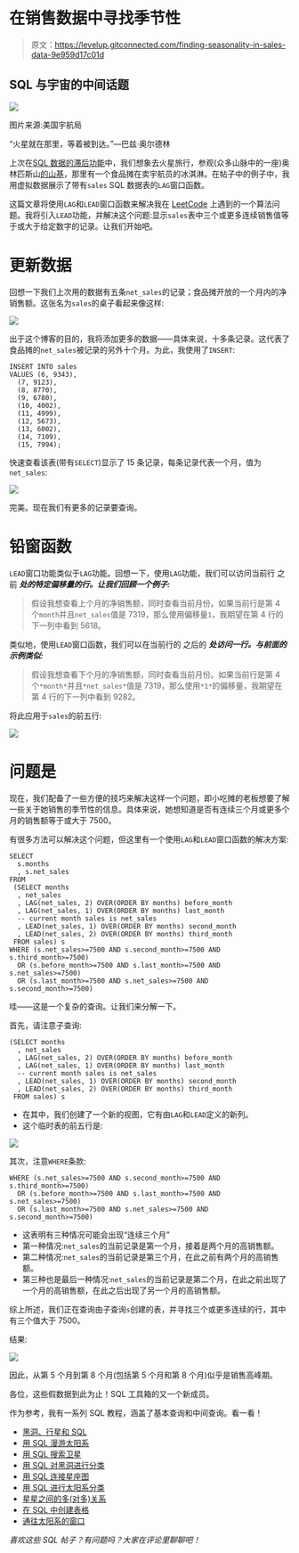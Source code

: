 # 在销售数据中寻找季节性

> 原文：<https://levelup.gitconnected.com/finding-seasonality-in-sales-data-9e959d17c01d>

## SQL 与宇宙的中间话题

![](img/ed9dd55494d7eec8a6419777c6d6d078.png)

图片来源:美国宇航局

“火星就在那里，等着被到达。”—巴兹·奥尔德林

上次在[SQL 数据的滞后功能](/lag-functionality-on-sql-data-d58027631d8a?source=friends_link&sk=808cf4b0d6867262c63ba03e5e9eaefb)中，我们想象去火星旅行，参观(众多山脉中的一座)奥林匹斯山[的山基](https://en.wikipedia.org/wiki/Olympus_Mons)，那里有一个食品摊在卖宇航员的冰淇淋。在帖子中的例子中，我用虚拟数据展示了带有`sales` SQL 数据表的`LAG`窗口函数。

这篇文章将使用`LAG`和`LEAD`窗口函数来解决我在 [LeetCode](https://leetcode.com/) 上遇到的一个算法问题。我将引入`LEAD`功能，并解决这个问题:显示`sales`表中三个或更多连续销售值等于或大于给定数字的记录。让我们开始吧。

# 更新数据

回想一下我们上次用的数据有五条`net_sales`的记录；食品摊开放的一个月内的净销售额。这张名为`sales`的桌子看起来像这样:

![](img/a3ce42b622a046db875cf8f6a78c9afa.png)

出于这个博客的目的，我将添加更多的数据——具体来说，十多条记录。这代表了食品摊的`net_sales`被记录的另外十个月。为此，我使用了`INSERT`:

```
INSERT INTO sales
VALUES (6, 9343),
  (7, 9123),
  (8, 8770),
  (9, 6780),
  (10, 4002),
  (11, 4999),
  (12, 5673),
  (13, 6002),
  (14, 7109),
  (15, 7994);
```

快速查看该表(带有`SELECT`)显示了 15 条记录，每条记录代表一个月，值为`net_sales`:

![](img/b90e29da5b144b6217d64fe4c0b33ffb.png)

完美。现在我们有更多的记录要查询。

# 铅窗函数

`LEAD`窗口功能类似于`LAG`功能。回想一下，使用`LAG`功能，我们可以访问当前行 之前 ***处的特定偏移量的行。让我们回顾一个例子:***

> 假设我想查看上个月的净销售额，同时查看当前月份。如果当前行是第 4 个`month`并且`net_sales`值是 7319，那么使用偏移量`1`，我期望在第 4 行的下一列中看到 5618。

类似地，使用`LEAD`窗口函数，我们可以在当前行的 之后的 ***处访问一行。与前面的示例类似:***

> 假设我想查看下个月的净销售额，同时查看当前月份。如果当前行是第 4 个`*month*`并且`*net_sales*`值是 7319，那么使用`*1*`的偏移量，我期望在第 4 行的下一列中看到 9282。

将此应用于`sales`的前五行:

![](img/d4bee4d09e7173983db7d1f9e0c1829d.png)

# 问题是

现在，我们配备了一些方便的技巧来解决这样一个问题，即小吃摊的老板想要了解一些关于她销售的季节性的信息。具体来说，她想知道是否有连续三个月或更多个月的销售额等于或大于 7500。

有很多方法可以解决这个问题，但这里有一个使用`LAG`和`LEAD`窗口函数的解决方案:

```
SELECT
  s.months
  , s.net_sales
FROM
 (SELECT months
  , net_sales
  , LAG(net_sales, 2) OVER(ORDER BY months) before_month
  , LAG(net_sales, 1) OVER(ORDER BY months) last_month
  -- current month sales is net_sales
  , LEAD(net_sales, 1) OVER(ORDER BY months) second_month
  , LEAD(net_sales, 2) OVER(ORDER BY months) third_month
 FROM sales) s
WHERE (s.net_sales>=7500 AND s.second_month>=7500 AND s.third_month>=7500)
  OR (s.before_month>=7500 AND s.last_month>=7500 AND s.net_sales>=7500)
  OR (s.last_month>=7500 AND s.net_sales>=7500 AND s.second_month>=7500)
```

哇——这是一个复杂的查询。让我们来分解一下。

首先，请注意子查询:

```
(SELECT months
  , net_sales
  , LAG(net_sales, 2) OVER(ORDER BY months) before_month
  , LAG(net_sales, 1) OVER(ORDER BY months) last_month
  -- current month sales is net_sales
  , LEAD(net_sales, 1) OVER(ORDER BY months) second_month
  , LEAD(net_sales, 2) OVER(ORDER BY months) third_month
 FROM sales) s
```

*   在其中，我们创建了一个新的视图，它有由`LAG`和`LEAD`定义的新列。
*   这个临时表的前五行是:

![](img/846ca255c98a53b0c233073b429686d7.png)

其次，注意`WHERE`条款:

```
WHERE (s.net_sales>=7500 AND s.second_month>=7500 AND s.third_month>=7500)
  OR (s.before_month>=7500 AND s.last_month>=7500 AND s.net_sales>=7500)
  OR (s.last_month>=7500 AND s.net_sales>=7500 AND s.second_month>=7500)
```

*   这表明有三种情况可能会出现“连续三个月”
*   第一种情况:`net_sales`的当前记录是第一个月，接着是两个月的高销售额。
*   第二种情况:`net_sales`的当前记录是第三个月，在此之前有两个月的高销售额。
*   第三种也是最后一种情况:`net_sales`的当前记录是第二个月，在此之前出现了一个月的高销售额，在此之后出现了另一个月的高销售额。

综上所述，我们正在查询由子查询`s`创建的表，并寻找三个或更多连续的行，其中有三个值大于 7500。

结果:

![](img/e97f80b0413877c1cc79226a118ff089.png)

因此，从第 5 个月到第 8 个月(包括第 5 个月和第 8 个月)似乎是销售高峰期。

各位，这些假数据到此为止！SQL 工具箱的又一个新成员。

作为参考，我有一系列 SQL 教程，涵盖了基本查询和中间查询。看一看！

*   [黑洞、行星和 SQL](/black-holes-planets-and-sql-5667e74b272a?source=friends_link&sk=82cfce28709cee06c56254ede9cfc2bb)
*   [用 SQL 漫游太阳系](https://medium.com/swlh/touring-the-solar-system-with-sql-b2a9d167b829?source=friends_link&sk=b77b267ffa08a803232c06afd85816b8)
*   [用 SQL 搜索卫星](https://medium.com/swlh/searching-for-moons-with-sql-4d803738347c?source=friends_link&sk=8e9af00e337fc5551e3ffe28cd7a2a46)
*   [用 SQL 对黑洞进行分类](https://medium.com/swlh/classifying-black-holes-with-sql-88bd07b54e64?source=friends_link&sk=5b4594dcf3d82881f1d316a90d118f3e)
*   [用 SQL 连接星座图](https://medium.com/@kwarmbein/joining-constellations-with-sql-af40f1255562?source=friends_link&sk=0c5a75976efa60006cb3b2889120e1f2)
*   [用 SQL 进行太阳系分类](https://medium.com/swlh/solar-system-classifications-with-sql-f1a3a5e4730a?source=friends_link&sk=6a9eafa2c412523f5243f708a4f8e279)
*   [星星之间的多(对多)关系](https://medium.com/swlh/many-to-many-relations-among-the-stars-1728ba18a2d0?source=friends_link&sk=520341a6b29b886a2f71e13925559bf5)
*   [在 SQL 中创建表格](https://medium.com/swlh/creating-tables-in-sql-a3c5995da5f7?source=friends_link&sk=46f6eed6a011ef5c1959bb7e1d7c48bb)
*   [通往太阳系的窗口](https://medium.com/swlh/a-window-to-the-solar-system-d4e882031964?source=friends_link&sk=f421d2e0c4758d29efb1a13a53b0799d)

*喜欢这些 SQL 帖子？有问题吗？大家在评论里聊聊吧！*